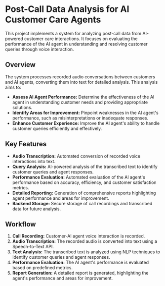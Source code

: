 # Post-Call Data Analysis for AI Customer Care Agents

This project implements a system for analyzing post-call data from AI-powered customer care interactions. It focuses on evaluating the performance of the AI agent in understanding and resolving customer queries through voice interaction.

## Overview

The system processes recorded audio conversations between customers and AI agents, converting them into text for detailed analysis. This analysis aims to:

* **Assess AI Agent Performance:** Determine the effectiveness of the AI agent in understanding customer needs and providing appropriate solutions.
* **Identify Areas for Improvement:** Pinpoint weaknesses in the AI agent's performance, such as misinterpretations or inadequate responses.
* **Enhance Customer Experience:** Improve the AI agent's ability to handle customer queries efficiently and effectively.

## Key Features

* **Audio Transcription:** Automated conversion of recorded voice interactions into text.
* **Query Analysis:** AI-powered analysis of the transcribed text to identify customer queries and agent responses.
* **Performance Evaluation:** Automated evaluation of the AI agent's performance based on accuracy, efficiency, and customer satisfaction metrics.
* **Detailed Reporting:** Generation of comprehensive reports highlighting agent performance and areas for improvement.
* **Backend Storage:** Secure storage of call recordings and transcribed data for future analysis.


## Workflow

1.  **Call Recording:** Customer-AI agent voice interaction is recorded.
2.  **Audio Transcription:** The recorded audio is converted into text using a Speech-to-Text API.
3.  **Text Analysis:** The transcribed text is analyzed using NLP techniques to identify customer queries and agent responses.
4.  **Performance Evaluation:** The AI agent's performance is evaluated based on predefined metrics.
5.  **Report Generation:** A detailed report is generated, highlighting the agent's performance and areas for improvement.



